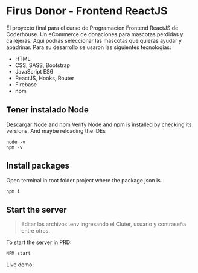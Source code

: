 # Firus Donor - Frontend ReactJS
El proyecto final para el curso de Programacion Frontend ReactJS de Coderhouse.
Un eCommerce de donaciones para mascotas perdidas y callejeras. Aqui podrás seleccionar las mascotas que quieras ayudar y apadrinar.
Para su desarrollo se usaron las siguientes tecnologías:
- HTML
- CSS, SASS, Bootstrap
- JavaScript ES6
- ReactJS, Hooks, Router
- Firebase
- npm

## Tener instalado Node
[Descargar Node and npm](https://nodejs.org/en/)
Verify Node and npm is installed by checking its versions. And maybe reloading the IDEs
```
node -v
npm -v
```

## Install packages

Open terminal in root folder project where the package.json is.

```
npm i
```

## Start the server

>Editar los archivos .env ingresando el Cluter, usuario y contraseña entre otros.

To start the server in PRD:
```
NPM start
```


Live demo:

